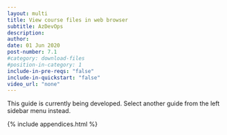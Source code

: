 ```yaml
---
layout: multi
title: View course files in web browser
subtitle: AzDevOps
description:
author:
date: 01 Jun 2020
post-number: 7.1
#category: download-files
#position-in-category: 1
include-in-pre-reqs: "false"
include-in-quickstart: "false"
video_url: "none"
---
```


This guide is currently being developed. Select another guide from the left sidebar menu instead.

<!--
uncomment to add content

{% include prerequisites.html %}

## Topics in this guide

- [Example topic full name](#example-shortname)

{% include video.html %}

## Example {#example-shortname}

Complete the following steps to...

For example, in the following image, ...

![Alt image text placeholder](../assets/images/07-download-files/browser/azdev/img-placeholder.png)

-->

{% include appendices.html %}
